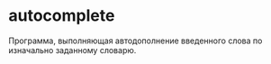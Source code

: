 # autocomplete
Программа, выполняющая автодополнение введенного слова по изначально заданному словарю.
